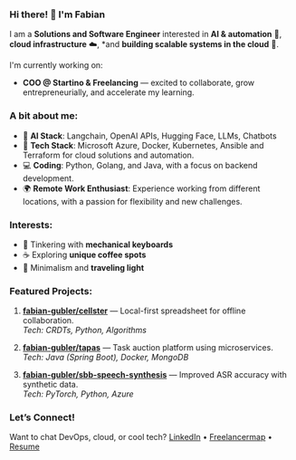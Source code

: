 ### Hi there! 👋 I'm Fabian

I am a **Solutions and Software Engineer** interested in **AI & automation** 🤖, **cloud infrastructure** ☁️, *and **building scalable systems in the cloud** 🔧.

I'm currently working on:
- **COO @ Startino & Freelancing** — excited to collaborate, grow entrepreneurially, and accelerate my learning.

### A bit about me:
- 🤖 **AI Stack**: Langchain, OpenAI APIs, Hugging Face, LLMs, Chatbots
- 🚀 **Tech Stack**: Microsoft Azure, Docker, Kubernetes, Ansible and Terraform for cloud solutions and automation.
- 💻 **Coding**: Python, Golang, and Java, with a focus on backend development.
- 🌍 **Remote Work Enthusiast**: Experience working from different locations, with a passion for flexibility and new challenges.

### Interests:
- 🔧 Tinkering with **mechanical keyboards**
- ☕ Exploring **unique coffee spots**
- 🧳 Minimalism and **traveling light**

### Featured Projects:
1. **[fabian-gubler/cellster](https://github.com/fabian-gubler/cellster)** — Local-first spreadsheet for offline collaboration.  
   *Tech: CRDTs, Python, Algorithms*

2. **[fabian-gubler/tapas](https://github.com/fabian-gubler/tapas)** — Task auction platform using microservices.  
   *Tech: Java (Spring Boot), Docker, MongoDB*

3. **[fabian-gubler/sbb-speech-synthesis](https://github.com/fabian-gubler/sbb-speech-synthesis)** — Improved ASR accuracy with synthetic data.  
   *Tech: PyTorch, Python, Azure*

### Let’s Connect!
Want to chat DevOps, cloud, or cool tech? [LinkedIn](https://www.linkedin.com/in/fabian-gubler) • [Freelancermap](https://www.freelancermap.ch/profil/fabian-gubler) • [Resume](https://raw.githubusercontent.com/fabian-gubler/resume/main/Lebenslauf_FabianGubler.pdf)
